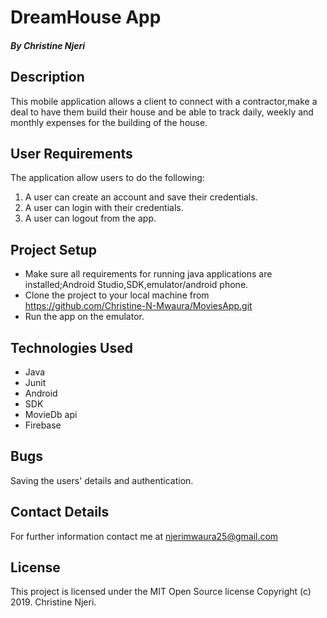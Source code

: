 # DreamHouse App

##### By Christine Njeri

## Description
This mobile application allows a client to connect with a contractor,make a deal to have them build their house and be able to track daily, weekly and monthly expenses for the building of the house. 

## User Requirements
The application allow users to do the following:
1. A user can create an account and save their credentials.
2. A user can login with their credentials.
3. A user can logout from the app.


## Project Setup
* Make sure all requirements for running java applications are installed;Android Studio,SDK,emulator/android phone.
* Clone the project to your local machine from https://github.com/Christine-N-Mwaura/MoviesApp.git
* Run the app on the emulator.
 
 
 
## Technologies Used

* Java
* Junit
* Android
* SDK
* MovieDb api
* Firebase



## Bugs
Saving the users' details and authentication.


## Contact Details
For further information contact me at njerimwaura25@gmail.com



## License
This project is licensed under the MIT Open Source license Copyright (c) 2019. Christine Njeri.
